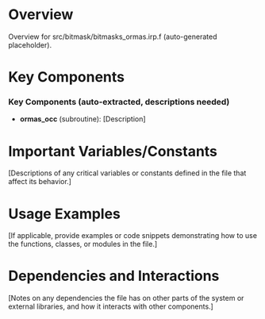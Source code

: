 # Overview

Overview for src/bitmask/bitmasks_ormas.irp.f (auto-generated placeholder).

# Key Components

### Key Components (auto-extracted, descriptions needed)
- **ormas_occ** (subroutine): [Description]

# Important Variables/Constants

[Descriptions of any critical variables or constants defined in the file that affect its behavior.]

# Usage Examples

[If applicable, provide examples or code snippets demonstrating how to use the functions, classes, or modules in the file.]

# Dependencies and Interactions

[Notes on any dependencies the file has on other parts of the system or external libraries, and how it interacts with other components.]
